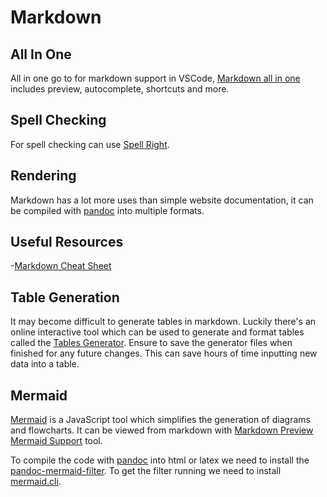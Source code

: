 # Markdown

## All In One

All in one go to for markdown support in VSCode, [Markdown all in one](https://marketplace.visualstudio.com/items?itemName=yzhang.markdown-all-in-one) includes preview, autocomplete, shortcuts and more.

## Spell Checking

For spell checking can use [Spell Right](https://marketplace.visualstudio.com/items?itemName=ban.spellright).

## Rendering

Markdown has a lot more uses than simple website documentation, it can be compiled with [pandoc](https://pandoc.org/) into multiple formats.

## Useful Resources

-[Markdown Cheat Sheet](https://guides.github.com/pdfs/markdown-cheatsheet-online.pdf)

## Table Generation

It may become difficult to generate tables in markdown. Luckily there's an online interactive tool which can be used to generate and format tables called the [Tables Generator](http://www.tablesgenerator.com/markdown_tables). Ensure to save the generator files when finished for any future changes. This can save hours of time inputting new data into a table.

## Mermaid

[Mermaid](https://mermaid-js.github.io/mermaid/#/) is a JavaScript tool which simplifies the generation of diagrams and flowcharts. It can be viewed from markdown with [Markdown Preview Mermaid Support](https://marketplace.visualstudio.com/items?itemName=bierner.markdown-mermaid) tool.

To compile the code with [pandoc](https://pandoc.org/) into html or latex we need to install the [pandoc-mermaid-filter](https://github.com/timofurrer/pandoc-mermaid-filter). To get the filter running we need to install [mermaid.cli](https://github.com/mermaid-js/mermaid-cli).
